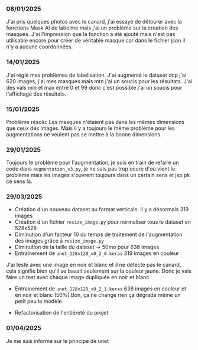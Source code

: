 ### 08/01/2025
J'ai pris quelques photos avec le canard, j'ai essayé de détourer avec la fonctions Mask AI de labelme mais j'ai un problème sur la creation des masques. J'ai l'impression que la fonction a été ajouté mais n'est pas utilisable encore pour créer de véritable masque car dans le fichier json il n'y a aucune coordonnées.

### 14/01/2025
J'ai réglé mes problèmes de labelisation. J'ai augmenté le dataset dcp j'ai 620 images, j'ai mes masques mais mtn j'ai un soucis pour les résultats. J'ai des vals min et max entre 0 et 99 donc c'est possible j'ai un soucis pour l'affichage des résultats.

### 15/01/2025
Problème résolu: Les masques n'étaient pas dans les mêmes dimensions que ceux des images. Mais il y a toujours le même problème pour les augmentations ne veulent pas se mettre à la bonne dimensions.

### 29/01/2025
Toujours le problème pour l'augmentation, je suis en train de refaire un code dans `augmentation_v3.py`, je ne sais pas trop ecore d'où vient le problème mais les images s'ouvrent toujours dans un certain sens et jsp pk ce sens là.

### 29/03/2025
- Création d'un nouveau dataset au format verticale. Il y a désormais 319 images
- Création d'un fichier `resize_image.py` pour normaliser tous le dataset en 528x528
- Diminution d'un facteur 10 du temps de traitement de l'augmentation des images grâce à `resize_image.py`
- Diminution de la taille du dataset -> 50mo pour 636 images
- Entrainement de `unet_128x128_v0_2_0.keras` 319 images en couleur

J'ai testé avec une image en noir et blanc et il ne détecte pas le canard, cela signifie bien qu'il se basait seulement sur la couleur jaune. Donc je vais faire un test avec chaque image dupliquée en noir et blanc.
- Entrainement de `unet_128x128_v0_2_1.keras` 638 images en couleur et en noir et blanc (50%)
Bon, ça ne change rien ça dégrade même un petit peu le modèle

- Refactorisation de l'entièreté du projet


### 01/04/2025
Je me suis informé sur le principe de unet 

